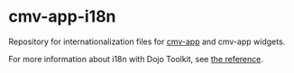 # cmv-app-i18n
Repository for internationalization files for [cmv-app](https://github.com/cmv/cmv-app) and cmv-app widgets.

For more information about i18n with Dojo Toolkit, see [the reference](https://dojotoolkit.org/documentation/tutorials/1.10/i18n/).
